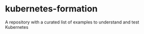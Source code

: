 # kubernetes-formation
A repository with a curated list of examples to understand and test Kubernetes
